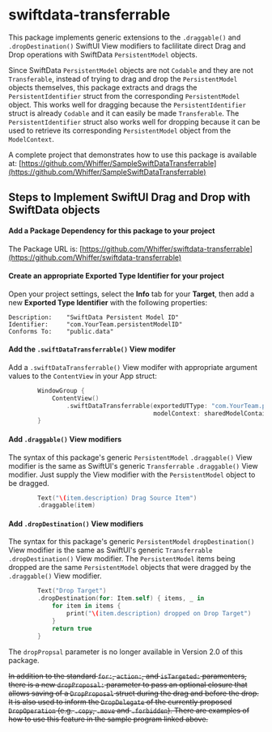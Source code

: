 # swiftdata-transferrable

This package implements generic extensions to the `.draggable()` and `.dropDestination()` SwiftUI View modifiers to faclilitate direct Drag and Drop operations with SwiftData `PersistentModel` objects.

Since SwiftData `PersistentModel` objects are not `Codable` and they are not `Transferable`, instead of trying to drag and drop the `PersistentModel` objects themselves, this package extracts and drags the `PersistentIdentifier` struct from the corresponding `PersistentModel` object.  This works well for dragging because the `PersistentIdentifier` struct is already `Codable` and it can easily be made  `Transferable`.  The `PersistentIdentifier` struct also works well for dropping because it can be used to retrieve its corresponding `PersistentModel` object from the `ModelContext`.

A complete project that demonstrates how to use this package is available at: [https://github.com/Whiffer/SampleSwiftDataTransferrable](https://github.com/Whiffer/SampleSwiftDataTransferrable)
## Steps to Implement SwiftUI Drag and Drop with SwiftData objects

#### Add a Package Dependency for this package to your project
The Package URL is: [https://github.com/Whiffer/swiftdata-transferrable](https://github.com/Whiffer/swiftdata-transferrable)
#### Create an appropriate **Exported Type Identifier** for your project
Open your project settings, select the **Info** tab for your **Target**, then add a new **Exported Type Identifier** with the following properties:
```
Description:    "SwiftData Persistent Model ID"
Identifier:     "com.YourTeam.persistentModelID"
Conforms To:    "public.data"
```
#### Add the `.swiftDataTransferrable()` View modifer
Add a `.swiftDataTransferrable()` View modifer with appropriate argument values to the `ContentView` in your App struct:
```swift
        WindowGroup {
            ContentView()
                .swiftDataTransferrable(exportedUTType: "com.YourTeam.persistentModelID",
                                        modelContext: sharedModelContainer.mainContext)
        }
```
#### Add `.draggable()` View modifiers
The syntax of this package's generic `PersistentModel` `.draggable()` View modifier is the same as SwiftUI's generic `Transferrable` `.draggable()` View modifier.  Just supply the View modifier with the `PersistentModel` object to be dragged.
```swift
        Text("\(item.description) Drag Source Item")
        .draggable(item)
```
#### Add `.dropDestination()` View modifiers
The syntax for this package's generic `PersistentModel` `dropDestination()` View modifier is the same as SwiftUI's generic `Transferrable` `.dropDestination()` View modifier.  The `PersistentModel` items being dropped are the same `PersistentModel` objects that were dragged by the `.draggable()` View modifier.

```swift
        Text("Drop Target")
        .dropDestination(for: Item.self) { items, _ in
            for item in items {
                print("\(item.description) dropped on Drop Target")
            }
            return true
        }
```

The `dropPropsal` parameter is no longer available in Version 2.0 of this package.

~~In addition to the standard `for:`, `action:`, and `isTargeted:` paramenters, there is a new `dropProposal:` parameter to pass an optional closure that allows saving of a `DropProposal` struct during the drag and before the drop.  It is also used to inform the `DropDelegate` of the currently proposed `DropOperation` (e.g. `.copy`, `.move` and `.forbidden`).  There are examples of how to use this feature in the sample program linked above.~~

